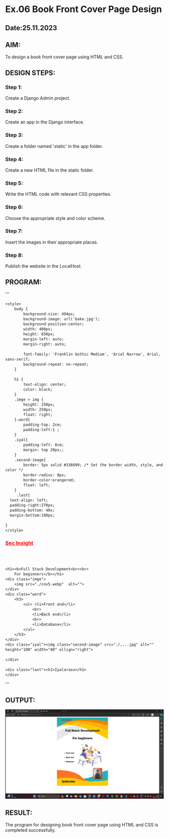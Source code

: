 # Ex.06 Book Front Cover Page Design
## Date:25.11.2023

## AIM:
To design a book front cover page using HTML and CSS.

## DESIGN STEPS:

### Step 1:
Create a Django Admin project.

### Step 2:
Create an app in the Django interface.

### Step 3:
Create a folder named 'static' in the app folder.

### Step 4:
Create a new HTML file in the static folder.

### Step 5:
Write the HTML code with relevant CSS properties.

### Step 6:
Choose the appropriate style and color scheme.

### Step 7:
Insert the images in their appropriate places.

### Step 8:
Publish the website in the LocalHost.

## PROGRAM:
'''
<!DOCTYPE html>
<html lang="en">
<head>
    <title>Book Cover page</title>

    <style>
        body {
            background-size: 494px;
            background-image: url('bake.jpg');
            background-position:center;
            width: 400px;
            height: 650px;
            margin-left: auto;
            margin-right: auto;
            
            font-family: 'Franklin Gothic Medium', 'Arial Narrow', Arial, sans-serif;
            background-repeat: no-repeat;
        }

        h1 {
            text-align: center;
            color: black;
        } 
        .imge > img {
            height: 250px;
            width: 250px;
            float: right;
        }.word{
            padding-top: 2cm;
            padding-left:1 ;
        }
        .iyal{
            padding-left: 8cm;
            margin: top 20px;;
        }
        .second-image{
            border: 5px solid #336699; /* Set the border width, style, and color */
            border-radius: 8px;
            border-color:orangered;
            float: left;
        }
         .last{
      text-align: left;
      padding-right:270px;
      padding-bottom: 40x;
      margin-bottom:100px;

    }
    </style>
</head>
<body>
    <div class="up">
        <h3 style="color: red;"><u>Sec Insight</u></h3>
    </div>
    <br>
    <br>

    <h1><b>Full Stack Development<br><br>
        For beginners</b></h1>
    <div class="imge">
        <img src="./cov5.webp"  alt="">
    </div>
    <div class="word">
        <h3>
            <ul> <li>Front end</li>
                <br>
                <li>Back end</li>
                <br>
                <li>Database</li>
            </ul>
        </h3>
    </div>
    <div class="iyal"><img class="second-image" src="./,...jpg" alt="" height="100" width="80" allign="right">

    </div>
    
    <div class="last"><h1>Iyalarasu</h1>
    </div>
</body>
</html>


'''


## OUTPUT:
![Alt text](<Screenshot (36).png>)


## RESULT:
The program for designing book front cover page using HTML and CSS is completed successfully.
